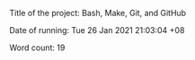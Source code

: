 Title of the project: Bash, Make, Git, and GitHub

Date of running: Tue 26 Jan 2021 21:03:04 +08

Word count: 19

